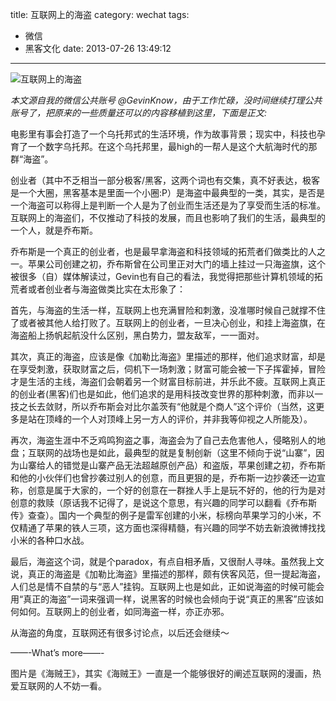 title: 互联网上的海盗
category: wechat
tags:
- 微信
- 黑客文化
date: 2013-07-26 13:49:12
---

![互联网上的海盗](http://upload-images.jianshu.io/upload_images/4041-c53d851e695493ce.jpg)

*本文源自我的微信公共账号 @GevinKnow，由于工作忙碌，没时间继续打理公共账号了，把原来的一些质量还可以的内容移植到这里，下面是正文:*

电影里有事会打造了一个乌托邦式的生活环境，作为故事背景；现实中，科技也孕育了一个数字乌托邦。在这个乌托邦里，最high的一帮人是这个大航海时代的那群“海盗”。

创业者（其中不乏相当一部分极客/黑客，这两个词也有交集，真不好表达，极客是一个大圈，黑客基本是里面一个小圈:P）是海盗中最典型的一类，其实，是否是一个海盗可以称得上是判断一个人是为了创业而生活还是为了享受而生活的标准。互联网上的海盗们，不仅推动了科技的发展，而且也影响了我们的生活，最典型的一个人，就是乔布斯。

乔布斯是一个真正的创业者，也是最早拿海盗和科技领域的拓荒者们做类比的人之一。苹果公司创建之初，乔布斯曾在公司里正对大门的墙上挂过一只海盗旗，这个被很多（自）媒体解读过，Gevin也有自己的看法，我觉得把那些计算机领域的拓荒者或者创业者与海盗做类比实在太形象了：

首先，与海盗的生活一样，互联网上也充满冒险和刺激，没准哪时候自己就撑不住了或者被其他人给打败了。互联网上的创业者，一旦决心创业，和挂上海盗旗，在海盗船上扬帆起航没什么区别，黑白势力，盟友敌军，一一面对。

其次，真正的海盗，应该是像《加勒比海盗》里描述的那样，他们追求财富，却是在享受刺激，获取财富之后，伺机下一场刺激；财富可能会被一下子挥霍掉，冒险才是生活的主线，海盗们会朝着另一个财富目标前进，并乐此不疲。互联网上真正的创业者(黑客)们也是如此，他们追求的是用科技改变世界的那种刺激，而非以一技之长去敛财，所以乔布斯会对比尔盖茨有“他就是个商人”这个评价（当然，这更多是站在顶峰的一个人对顶峰上另一方人的评价，并非我等仰视之人所能及）。

再次，海盗生涯中不乏鸡鸣狗盗之事，海盗会为了自己去危害他人，侵略别人的地盘；互联网的战场也是如此，最典型的就是复制创新（这里不倾向于说“山寨”，因为山寨给人的错觉是山寨产品无法超越原创产品）和盗版，苹果创建之初，乔布斯和他的小伙伴们也曾抄袭过别人的创意，而且更狠的是，乔布斯一边抄袭还一边宣称，创意是属于大家的，一个好的创意在一群挫人手上是玩不好的，他的行为是对创意的救赎（原话我不记得了，是说这个意思，有兴趣的同学可以翻看《乔布斯传》查查）。国内一个典型的例子是雷军创建的小米，标榜向苹果学习的小米，不仅精通了苹果的铁人三项，这方面也深得精髓，有兴趣的同学不妨去新浪微博找找小米的各种口水战。

最后，海盗这个词，就是个paradox，有点自相矛盾，又很耐人寻味。虽然我上文说，真正的海盗是《加勒比海盗》里描述的那样，颇有侠客风范，但一提起海盗，人们总是情不自禁的与“恶人”挂钩。互联网上也是如此，正如说海盗的时候可能会用“真正的海盗”一词来强调一样，说黑客的时候也会倾向于说“真正的黑客”应该如何如何。互联网上的创业者，如同海盗一样，亦正亦邪。

从海盗的角度，互联网还有很多讨论点，以后还会继续～

——-What’s more——-

图片是《海贼王》，其实《海贼王》一直是一个能够很好的阐述互联网的漫画，热爱互联网的人不妨一看。